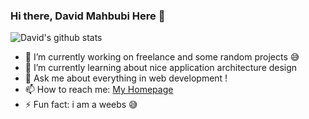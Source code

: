 ### Hi there, David Mahbubi Here 👋

![David's github stats](https://github-readme-stats.vercel.app/api?username=davidmahbubi&show_icons=true&theme=vue)

- 🔭 I’m currently working on freelance and some random projects 😅
- 🌱 I’m currently learning about nice application architecture design
- 💬 Ask me about everything in web development !
- 📫 How to reach me: [My Homepage](https://mhbproject.com)
- ⚡ Fun fact: i am a weebs 😅
